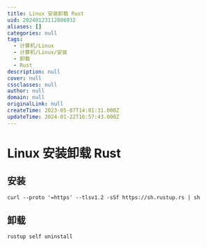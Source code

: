```yaml
---
title: Linux 安装卸载 Rust
uid: 20240123112806932
aliases: []
categories: null
tags:
  - 计算机/Linux
  - 计算机/Linux/安装
  - 卸载
  - Rust
description: null
cover: null
cssclasses: null
author: null
domain: null
originalLink: null
createTime: 2023-05-07T14:01:31.000Z
updateTime: 2024-01-22T16:57:43.000Z
---
```


# Linux 安装卸载 Rust

## 安装

```shell
curl --proto '=https' --tlsv1.2 -sSf https://sh.rustup.rs | sh
```

## 卸载

```shell
rustup self uninstall
```
